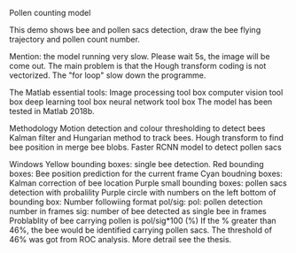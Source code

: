 Pollen counting model

This demo shows bee and pollen sacs detection, draw the bee flying trajectory and pollen count number.

Mention: the model running very slow. Please wait 5s, the image will be come out. The main problem is that the Hough transform coding is not vectorized. The "for loop" slow down the programme.

The Matlab essential tools:
  Image processing tool box
  computer vision tool box
   deep learning tool box
   neural network tool box
The model has been tested in Matlab 2018b.

Methodology
 Motion detection and colour thresholding to detect bees
 Kalman filter and Hungarian method to track bees.
 Hough transform to find bee position in merge bee blobs.
 Faster RCNN model to detect pollen sacs


Windows
 Yellow bounding boxes: single bee detection.
 Red bounding boxes: Bee position prediction for the current frame
 Cyan boudning boxes: Kalman correction of bee location
 Purple small bounding boxes: pollen sacs detection with probalility
 Purple circle with numbers on the left bottom of bounding box:
 Number followiing format pol/sig:
    pol: pollen detection number in frames
    sig: number of bee detected as single bee in frames
    Problablity of bee carrying pollen is pol/sig*100 (%)
    If the % greater than 46%, the bee would be identified carrying pollen
    sacs. The threshold of 46% was got from ROC analysis. More detrail see
    the thesis.
